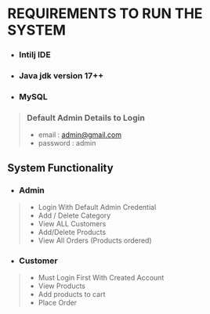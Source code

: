 
# REQUIREMENTS TO RUN THE SYSTEM

- ### Intilj IDE
- ### Java jdk version 17++
- ### MySQL

> ### Default Admin Details to Login
> - email : admin@gmail.com
> - password : admin

## System Functionality 
 - ### Admin
> - Login With Default Admin Credential
> - Add / Delete Category
> - View ALL Customers
> - Add/Delete Products
> - View All Orders (Products ordered)
- ### Customer
> - Must Login First With Created Account
> - View Products
> - Add products to cart
> - Place Order


[//]: # ()
[//]: # ()
[//]: # (# DB LINK)

[//]: # (https://phpmyadmin.freedb.tech/index.php?route=/database/structure&db=freedb_kotashop)

[//]: # ()
[//]: # (## Guide )

[//]: # ()
[//]: # (https://www.youtube.com/watch?v=l0ZEGOsYm3E&list=PLbtI3_MArDOlnBkBS-O04_YNIaZG4yetn&index=18)

[//]: # ()
[//]: # (## Customer)

[//]: # (![Screenshot &#40;1&#41;]&#40;https://github.com/Jakaza/kotashop/assets/69904835/2a954df9-afc8-42c7-95ed-466d0bff9ad7&#41;)

[//]: # ()
[//]: # (## Admin)

[//]: # (![Screenshot &#40;2&#41;]&#40;https://github.com/Jakaza/kotashop/assets/69904835/0304a91c-b569-435d-8e5d-e423af2a0bc3&#41;)

[//]: # ()
[//]: # ()
[//]: # (![Screenshot &#40;3&#41;]&#40;https://github.com/Jakaza/kotashop/assets/69904835/e37633c6-e1fb-45b5-88e8-b6d30b84c81d&#41;)
